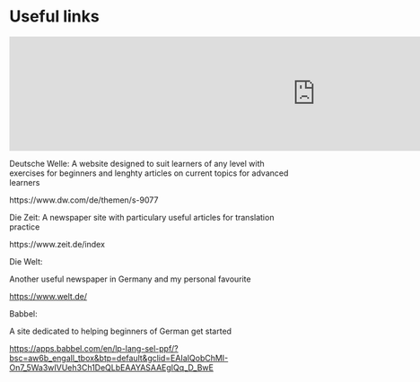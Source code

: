<h1>Useful links</h1>
<iframe src="https://h5p.org/h5p/embed/341396" width="1090" height="204" frameborder="0" allowfullscreen="allowfullscreen"></iframe><script src="https://h5p.org/sites/all/modules/h5p/library/js/h5p-resizer.js" charset="UTF-8"></script>

<p> Deutsche Welle: A website designed to suit learners of any level with exercises for beginners and lenghty articles on current topics for advanced learners <p/>https://www.dw.com/de/themen/s-9077

<p> Die Zeit: A newspaper site with particulary useful articles for translation practice <p/> 
https://www.zeit.de/index

Die Welt:<p> Another useful newspaper in Germany and my personal favourite <p/> https://www.welt.de/

Babbel: <p> A site dedicated to helping beginners of German get started <p/> https://apps.babbel.com/en/lp-lang-sel-ppf/?bsc=aw6b_engall_tbox&btp=default&gclid=EAIaIQobChMI-On7_5Wa3wIVUeh3Ch1DeQLbEAAYASAAEgIQq_D_BwE
                                                                         
